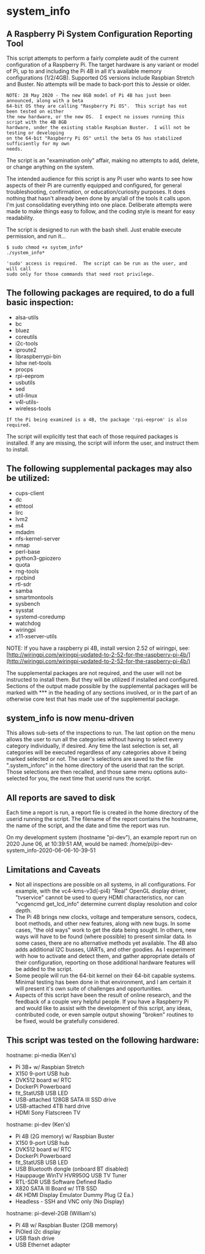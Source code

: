 # system_info
## A Raspberry Pi System Configuration Reporting Tool

This script attempts to perform a fairly complete audit of the current configuration of a Raspberry Pi.  The target hardware is any variant or model of Pi, up to and including the Pi 4B in all it's available memory configurations (1/2/4GB).  Supported OS versions include Raspbian Stretch and Buster.  No attempts will be made to back-port this to Jessie or older.
```
NOTE: 28 May 2020 - The new 8GB model of Pi 4B has just been announced, along with a beta
64-bit OS they are calling "Raspberry Pi OS".  This script has not been tested on either
the new hardware, or the new OS.  I expect no issues running this script with the 4B 8GB
hardware, under the existing stable Raspbian Buster.  I will not be testing or developing
on the 64-bit "Raspberry Pi OS" until the beta OS has stabilized sufficiently for my own
needs.
```
The script is an "examination only" affair, making no attempts to add, delete,
or change anything on the system.

The intended audience for this script is any Pi user who wants to see how aspects of their Pi are currently equipped and configured, for general troubleshooting, confirmation, or education/curiosity purposes.  It does nothing that hasn't already been done by any/all of the tools it calls upon.  I'm just consolidating everything into one place.  Deliberate attempts were made to make things easy to follow, and the coding style is meant for easy readability.

The script is designed to run with the bash shell.  Just enable execute permission, and run it...

```
$ sudo chmod +x system_info*
./system_info*
```

```
'sudo' access is required.  The script can be run as the user, and will call
sudo only for those commands that need root privilege.
```
## The following packages are required, to do a full basic inspection:
- alsa-utils
- bc
- bluez
- coreutils
- i2c-tools
- iproute2
- libraspberrypi-bin
- lshw net-tools
- procps
- rpi-eeprom
- usbutils
- sed
- util-linux
- v4l-utils-
- wireless-tools

```
If the Pi being examined is a 4B, the package 'rpi-eeprom' is also required.
```
The script will explicitly test that each of those required packages is installed.  If any are missing, the script will inform the user, and instruct them to install.

## The following supplemental packages may also be utilized:

- cups-client
- dc
- ethtool
- lirc
- lvm2
- m4
- mdadm
- nfs-kernel-server
- nmap
- perl-base
- python3-gpiozero
- quota
- rng-tools
- rpcbind
- rtl-sdr
- samba
- smartmontools
- sysbench
- sysstat
- systemd-coredump
- watchdog
- wiringpi
- x11-xserver-utils

NOTE: If you have a raspberry pi 4B, install version 2.52 of wiringpi, see:
[http://wiringpi.com/wiringpi-updated-to-2-52-for-the-raspberry-pi-4b/](http://wiringpi.com/wiringpi-updated-to-2-52-for-the-raspberry-pi-4b/)

The supplemental packages are not required, and the user will not be instructed to install them.  But they will be utilized if installed and configured.  Sections of the output made possible by the supplemental packages will be marked with *** in the heading of any sections involved, or in the part of an otherwise core test that has made use of the supplemental package.

## system_info is now menu-driven
This allows sub-sets of the inspections to run.  The last option on the menu allows the user to run all the categories without having to select every category individually, if desired.  Any time the last selection is set, all categories will be executed regardless of any categories above it being marked selected or not.  The user's selections are saved to the file ".system_inforc" in the home directory of the userid that ran the script.  Those selections are then recalled, and those same menu options auto-selected for you, the next time that userid runs the script.

## All reports are saved to disk
Each time a report is run, a report file is created in the home directory of the userid running the script.  The filename of the report contains the hostname, the name of the script, and the date and time the report was run.

On my development system (hostname "pi-dev"), an example report run on 2020 June 06, at 10:39:51 AM, would be named:
/home/pi/pi-dev-system_info-2020-06-06-10-39-51

## Limitations and Caveats
- Not all inspections are possible on all systems, in all configurations.  For example, with the vc4-kms-v3d(-pi4) "Real" OpenGL display driver, "tvservice" cannot be used to query HDMI characteristics, nor can "vcgencmd get_lcd_info" determine current display resolution and color depth.
- The Pi 4B brings new clocks, voltage and temperature sensors, codecs, boot methods, and other new features, along with new bugs.  In some cases, "the old ways" work to get the data being sought.  In others, new ways will have to be found (where possible) to present similar data.  In some cases, there are no alternative methods yet available.  The 4B also adds additional I2C busses, UARTs, and other goodies.  As I experiment with how to activate and detect them, and gather appropriate details of their configuration, reporting on those additional hardware features will be added to the script.
- Some people will run the 64-bit kernel on their 64-bit capable systems.  Minimal testing has been done in that environment, and I am certain it will present it's own suite of challenges and opportunities.
- Aspects of this script have been the result of online research, and the feedback of a couple very helpful people.  If you have a Raspberry Pi and would like to assist with the development of this script, any ideas, contributed code, or even sample output showing "broken" routines to be fixed, would be gratefully considered.

## This script was tested on the following hardware:

hostname: pi-media (Ken's)
- Pi 3B+ w/ Raspbian Stretch
- X150 9-port USB hub
- DVK512 board w/ RTC
- DockerPi Powerboard
- fit_StatUSB USB LED
- USB-attached 128GB SATA III SSD drive
- USB-attached 4TB hard drive
- HDMI Sony Flatscreen TV

hostname: pi-dev (Ken's)
- Pi 4B (2G memory) w/ Raspbian Buster
- X150 9-port USB hub
- DVK512 board w/ RTC
- DockerPi Powerboard
- fit_StatUSB USB LED
- USB Bluetooth dongle (onboard BT disabled)
- Hauppauge WinTV HVR950Q USB TV Tuner
- RTL-SDR USB Software Defined Radio
- X820 SATA III Board w/ 1TB SSD
- 4K HDMI Display Emulator Dummy Plug (2 Ea.)
- Headless - SSH and VNC only (No Display)

hostname: pi-devel-2GB (William's)
- Pi 4B w/ Raspbian Buster (2GB memory)
- PiOled i2c display
- USB flash drive
- USB Ethernet adapter